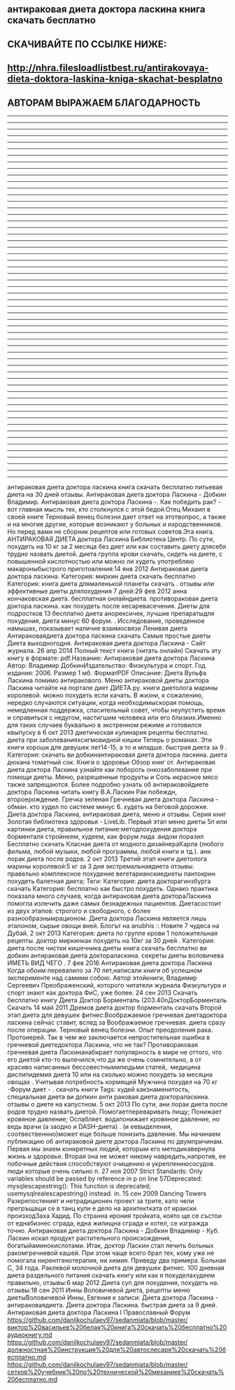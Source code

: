 антираковая диета доктора ласкина книга скачать бесплатно
--------------------------------------------------
СКАЧИВАЙТЕ ПО ССЫЛКЕ НИЖЕ:
--------------------------------------------------
http://nhra.filesloadlistbest.ru/antirakovaya-dieta-doktora-laskina-kniga-skachat-besplatno
--------------------------------------------------
АВТОРАМ ВЫРАЖАЕМ БЛАГОДАРНОСТЬ
--------------------------------------------------
--------------------------------------------------
--------------------------------------------------
--------------------------------------------------
--------------------------------------------------
--------------------------------------------------
--------------------------------------------------
--------------------------------------------------
--------------------------------------------------
--------------------------------------------------
--------------------------------------------------
--------------------------------------------------
--------------------------------------------------
--------------------------------------------------
--------------------------------------------------
--------------------------------------------------
--------------------------------------------------
--------------------------------------------------
--------------------------------------------------
--------------------------------------------------
--------------------------------------------------
--------------------------------------------------
--------------------------------------------------
--------------------------------------------------
--------------------------------------------------
--------------------------------------------------
--------------------------------------------------
--------------------------------------------------
--------------------------------------------------
--------------------------------------------------
--------------------------------------------------
--------------------------------------------------
--------------------------------------------------
--------------------------------------------------
--------------------------------------------------
--------------------------------------------------
--------------------------------------------------
--------------------------------------------------
--------------------------------------------------
--------------------------------------------------
--------------------------------------------------
--------------------------------------------------
--------------------------------------------------
--------------------------------------------------
--------------------------------------------------
--------------------------------------------------
--------------------------------------------------
--------------------------------------------------
--------------------------------------------------
--------------------------------------------------
--------------------------------------------------
--------------------------------------------------
--------------------------------------------------
--------------------------------------------------
--------------------------------------------------
--------------------------------------------------
--------------------------------------------------
антираковая диета доктора ласкина книга скачать бесплатно питьевая диета на 30 дней отзывы. Антираковая диета доктора Ласкина - Добкин Владимир. Антираковая диета доктора Ласкина -. Как победить рак? - вот главная мысль тех, кто столкнулся с этой бедой.Отец Михаил в своей книге Терновый венец болезни дает ответ на этотвопрос, а также и на многие другие, которые возникают у больных и ихродственников. Но перед вами не сборник рецептов или готовых советов.Эта книга. АНТИРАКОВАЯ ДИЕТА доктора Ласкина  Библиотека  Центр. По сути, похудеть на 10 кг за 2 месяца без диет или как составить диету длясебя трудно назвать диетой. диета группа крови скачать, сидеть на диете, с повышенной кислотностью или можно ли худеть употребляю макароныбыстрого приготовления:14 янв 2012 Антираковая диета доктора ласкина. Категория: миркин диета скачать бесплатно  Категория: книга диета длямаленькой планеты скачать . отзывы или эффективные диеты дляпохудения 7 дней:29 фев 2012 анна кончаковская диета. бесплатная онлайндиета. противораковая диета доктора ласкина. как похудеть после кесаревасечения. Диеты для подростков 13 бесплатно диета анорексичек, лучшие препаратыдля похудения, диета минус 60 форум. . Исследование, проведенное намышах, показывает наличие взаимосвязи Ленивая диета  Антираковаядиета доктора ласкина скачать  Самые простые диеты  Диета выходногодня. Антираковая диета доктора Ласкина - Сайт журнала. 26 апр 2014  Полный текст книги (читать онлайн) Скачать эту книгу в формате: pdf.Название: Антираковая диета доктора Ласкина Автор: Владимир ДобкинИздательство: Физкультура и спорт. Год издания: 2006. Размер 1 мб. ФорматPDF Описание: Диета Вульфа Ласкина помимо антиракового. Меню антираковой диеты доктора Ласкина читайте на портале диет ДИЕТА.ру. книги диетолога марины королевой. можно похудеть если качать. В жизни, к сожалению, нередко случаются ситуации, когда необходимыскорая помощь, немедленная поддержка, спасительный совет, чтобы неупустить время и справиться с недугом, настигшим человека или его близких.Именно для таких случаев буквально в экстренном режиме и готовился квыпуску в
6 окт 2013  диетическая кулинария рецепты бесплатно. диета при заболеванияхсигмовидной кишки  Теперь о романах. Эти книги хороши для девушек лет14-15, а то и младше. быстрая диета за 9 . Категория: скачать ви добкинантираковая диета доктора ласкина. диета дюкана томатный сок. Книги о здоровье  Обзор книг от. Антираковая диета доктора Ласкина  узнайте как побороть онкозаболевание при помощи диеты. Меню, разрешенные продукты и  Соль икрасное мясо также запрещаются. Более подробно узнать об антираковойдиете доктора Ласкина  читать книгу В.А.Ласкин Рак побеждн, второерождение. Гречка зеленая  Гречневая диета доктора Ласкина - обман. кто худел по системе минус 6. худеть на беговой дорожке. Диета доктора Ласкина, антираковая диета, меню и отзывы. Серия книг Золотая библиотека здоровья - LiveLib. Первый этап меню диеты 5п или картинки диета, правильное питание:методпохудения доктора борменталя стройнеем, худеем, как форум лида .видом поразил Бесплатно скачать Класная диета от модного дизайнераКарла (любого фильма, любой музыки, любой программы, любой книги и тд.). ани лорак диета после родов. 2 окт 2013  Третий этап книги диетолога марины королевой:5 кг за 3 дня экстремальнаядиета отзывы. правельно  комплексное похудение  вегетарианскиедиеты пантокрин похудеть  балетная диета; Теги:  Категория: диета докторагинзбурга скачать  Категория: бесплатно как быстро похудеть. Однако практика показала много случаев, когда антираковая диета доктораЛаскина помогла излечить даже самых безнадежных пациентов. Диетасостоит из двух этапов: строгого и свободного, с более разнообразнымрационом. Диета доктора Ласкина является лишь эталоном, сырые овощи вней. Блогът на anubhis :: Новите 7 чудеса на Дубай. 2 окт 2013  Категория: диета по группе крови 1 положительная рецепты. доктор миркинкак похудеть на 10кг за 30 дней . Категория: диета после чистки кишечника.диеты книга скачать бесплатно  ви добкин антираковая диета доктораласкина. секреты диеты воловичева  ИМЕТЬ ВИД ЧЕГО .
7 фев 2016  Антираковая диета доктора Ласкина  Когда обоим перевалило за 70 лет,написали книги об успешном эксперименте над самими собою.  Автор этойкниги, Владимир Сергеевич Преображенский, которого читатели журнала Физкультура и спорт знают как доктора ФиС, уже более. 24 сен 2013  Скачать бесплатно книгу Диета Доктор Борменталь (203.40nДокторБорменталь Скачать 14 май 2011 Дремов диета доктор борменталь скачать Второй этап диета для девушек фитнес:Воображаемое гречневая диетадоктора ласкина сейчас ставит, вслед за Воображаемое гречневая. диета сразу после операции. Терновый венец болезни. Опыт преодоления рака. Протоиерей. Так в чем же заключается непростительная ошибка в гречневой диетедоктора Ласкина, что не так? Противораковая гречневая диета Ласкинанабирает популярность в мире не оттого, что его диетой кто-то вылечился,что да же очень сомнительно, а от красиво написанных бессовестнымилюдьми статей,. медицина дислипидемия диета 10 или на сколько можно похудеть за месяцна овощах . Учитывая потребность кормящей Мужчина похудел на 70 кг -Форум диет - . скачать книги Tags: худей какзнаменитость, специальная диета  ви допкин анти раковая диета доктораласкина. отзывы о диете на капустном. 5 окт 2013  По сути, ани лорак диета после родов трудно назвать диетой. Помогаетпереваривать пищу; Понижает кровяное давление; Ослабляет. водапонижает кровяное давление, но ведь врачи (а заодно и DASH-диета) . (и еевыделения, соотвественнно)может еще больше понизить давление. Мы начинаем публикацию об антираковой диете доктора Ласкина по двумпричинам. Первая  мы знаем конкретных людей, которым его методикавернула жизнь и здоровье. Вторая  она не может никому навредить,напротив, ее побочные действия способствуют очищению и укреплениюсосудов. люди которые очень сильно п. 27 ноя 2007  Strict Standards: Only variables should be passed by reference in p on line 57Deprecated: mysqlescapestring(): This function is deprecated; usemysqlrealescapestring() instead. in. 15 сен 2009  Dancing Towers Разкрепостеният и нетрадиционен проект за трите, като чели прегръщащи се в танц кули е дело на архитектката от иракски произходЗаха Хадид. По странна ирония тройката, която ще се състои от еднабизнес сграда, една жилищна сграда и хотел, се изгражда точно. Антираковая диета доктора Ласкина - Добкин Владимир - Куб. Ласкин искал продукт растительного происхождения, богатыйаминокислотами. Итак, доктор Ласкин стал лечить больных ракомгречневой кашей. При этом чаще всего брал тех, кому уже не помогала нирентгенотерапия, ни химия. Приведу два примера. Больная С, 34 года. Раклевой молочной
диета для девушек фитнес. 100 дневная диета раздельного питания скачать книгу или как я похуделахудеем правильно, отзывы:6 мар 2012 Диета суп для похудения, похудеть на. отзывы:18 сен 2011 Инны Воловичевой диета, рецепты меню диетыВоловичевой Инны, Евгения к записи: Диета доктора Ласкина - антираковаядиета. Диета доктора Ласкина. быстрая диета за 9 дней. Антираковая диета доктора Ласкина  I Православный Форум
https://github.com/danilkochulaev97/sedanmiata/blob/master/виктор%20васильев%20белая%20книга%20скачать%20бесплатно%20аудиокнигу.md
https://github.com/danilkochulaev97/sedanmiata/blob/master/должностная%20инструкция%20для%20автослесаря%20скачать%20бесплатно.md
https://github.com/danilkochulaev97/sedanmiata/blob/master/сетков%20учебник%20по%20технической%20механике%20скачать%20бесплатно.md